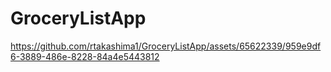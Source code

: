 # GroceryListApp

https://github.com/rtakashima1/GroceryListApp/assets/65622339/959e9df6-3889-486e-8228-84a4e5443812

